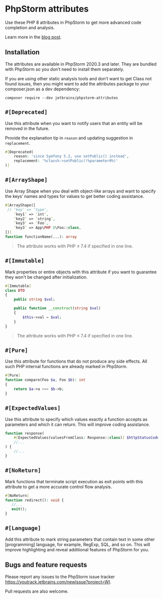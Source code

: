# PhpStorm attributes

Use these PHP 8 attributes in PhpStorm to get more advanced code completion and analysis.

Learn more in the [blog post](https://blog.jetbrains.com/phpstorm/2020/10/phpstorm-2020-3-eap-4/).

## Installation
The attributes are available in PhpStorm 2020.3 and later. They are bundled with PhpStorm so you don’t need to install them separately.

If you are using other static analysis tools and don’t want to get Class not found issues, then you might want to add the attributes package to your composer.json as a dev dependency:

```
composer require --dev jetbrains/phpstorm-attributes
```

## `#[Deprecated]`
Use this attribute when you want to notify users that an entity will be removed in the future.

Provide the explanation tip in `reason`  and updating suggestion in `replacement`.

```PHP
#[Deprecated(
    reason: 'since Symfony 5.2, use setPublic() instead',
    replacement: '%class%->setPublic(!%parameter0%)'
)]
```

## `#[ArrayShape]`
Use Array Shape when you deal with object-like arrays and want to specify the keys’ names and types for values to get better coding assistance.

```PHP
#[ArrayShape([
 // ‘key’ => ’type’,
    ‘key1’ => ‘int’,
    ‘key2’ => ‘string’,
    ‘key3’ => ‘Foo’,
    ‘key3’ => App\PHP 8\Foo::class,
])]
function functionName(...): array
```

> The attribute works with PHP ≤ 7.4 if specified in one line.

## `#[Immutable]`
Mark properties or entire objects with this attribute if you want to guarantee they won't be changed after initialization.

```PHP
#[Immutable]
class DTO
{
    public string $val;

    public function __construct(string $val)
    {
        $this->val = $val;
    }
}
```

> The attribute works with PHP ≤ 7.4 if specified in one line.

## `#[Pure]`
Use this attribute for functions that do not produce any side effects. All such PHP internal functions are already marked in PhpStorm.

```PHP
#[Pure]
function compare(Foo $a, Foo $b): int
{
    return $a->a <=> $b->b;
}
```

## `#[ExpectedValues]`
Use this attribute to specify which values exactly a function accepts as parameters and which it can return. This will improve coding assistance.

```PHP
function response(
    #[ExpectedValues(valuesFromClass: Response::class)] $httpStatusCode,
    //...
) {
    //...
}
```

## `#[NoReturn]`
Mark functions that terminate script execution as exit points with this attribute to get a more accurate control flow analysis.

```PHP
#[NoReturn]
function redirect(): void {
   //...
   exit();
}
```

## `#[Language]`
Add this attribute to mark string parameters that contain text in some other [programming] language, for example, RegExp, SQL, and so on. This will improve highlighting and reveal additional features of PhpStorm for you.

## Bugs and feature requests
Please report any issues to the PhpStorm issue tracker https://youtrack.jetbrains.com/newIssue?project=WI.

Pull requests are also welcome.
